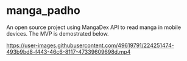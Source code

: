 # manga_padho

An open source project using MangaDex API to read manga in mobile devices.
The MVP is demostrated below.


https://user-images.githubusercontent.com/49619791/224251474-493b9bd8-f443-46c6-8117-47339609698d.mp4

